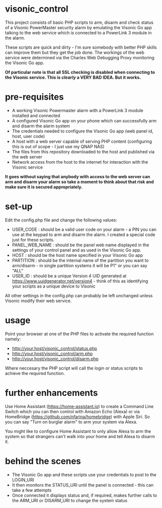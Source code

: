 # visonic_control

This project consists of basic PHP scripts to arm, disarm and check status of a Visonic PowerMaster security alarm by emulating the Visonic Go app talking to the web service which is connected to a PowerLink 3 module in the alarm.

These scripts are quick and dirty - I'm sure somebody with better PHP skills can improve them but they get the job done. The workings of the web service were determined via the Charles Web Debugging Proxy monitoring the Visonic Go app.

**Of particular note is that all SSL checking is disabled when connecting to the Visonic service. This is _clearly_ a VERY BAD IDEA. But it works.**

# pre-requisites

- A working Visonic Powermaster alarm with a PowerLink 3 module installed and connected
- A configured Visonic Go app on your phone which can successfully arm and disarm the alarm system
- The credentials needed to configure the Visonic Go app (web panel id, host, user code)
- A host with a web server capable of serving PHP content (configuring this is out of scope - I just use my QNAP NAS)
- The files from this repository downloaded to the host and published via the web server
- Network access from the host to the internet for interaction with the Visonic service

**It goes without saying that anybody with access to the web server can arm and disarm your alarm so take a moment to think about that risk and make sure it is secured appropriately.**

# set-up

Edit the config.php file and change the following values:

- USER_CODE : should be a valid user code on your alarm - a PIN you can use at the keypad to arm and disarm the alarm. I created a special code just for these scripts.
- PANEL_WEB_NAME : should be the panel web name displayed in the settings of your control panel and as used in the Visonic Go app.
- HOST : should be the host name specified in your Visonic Go app
- PARTITION : should be the internal name of the partition you want to arm/disarm - in single partition systems it will be P1" or you can say "ALL"
- USER_ID : should be a unique Version 4 UID generated at https://www.uuidgenerator.net/version4 - think of this as identifying your scripts as a unique device to Visonic

All other settings in the config.php can probably be left unchanged unless Visonic modify their web service.

# usage

Point your browser at one of the PHP files to activate the required function namely:

- http://your.host/visonic_control/status.php
- http://your.host/visonic_control/arm.php
- http://your.host/visonic_control/disarm.php

Where neccesary the PHP script will call the login or status scripts to achieve the required function.

# further enhancements

Use Home Assistant (https://home-assistant.io) to create a Command Line Switch which you can then control with Amazon Echo (Alexa) or via HomeBridge (https://github.com/nfarina/homebridge) with Apple Siri. So you can say "Turn on burglar alarm" to arm your system via Alexa.

You might like to configure Home Assistant to only allow Alexa to arm the system so that strangers can't walk into your home and tell Alexa to disarm it.

# behind the scenes 

- The Visonic Go app and these scripts use your credentials to post to the LOGIN_URI
- It then monitors the STATUS_URI until the panel is connected - this can take a few attempts
- Once connected it displays status and, if required, makes further calls to the ARM_URI or DISARM_URI to change the system status
